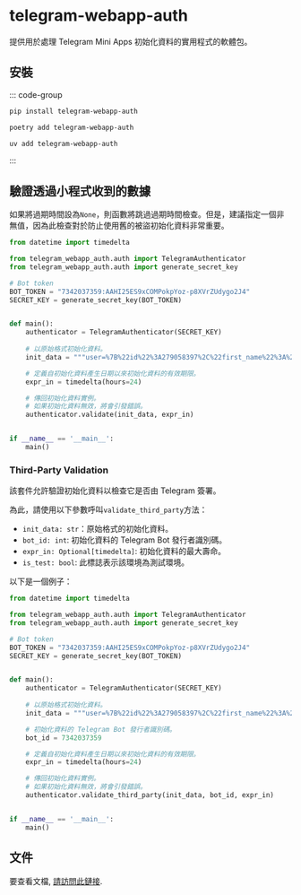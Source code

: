 # telegram-webapp-auth

提供用於處理 Telegram Mini Apps 初始化資料的實用程式的軟體包。

## 安裝

::: code-group

```bash [pip]
pip install telegram-webapp-auth
```

```bash [poetry]
poetry add telegram-webapp-auth
```

```bash [uv]
uv add telegram-webapp-auth
```

:::

## 驗證透過小程式收到的數據

如果將過期時間設為`None`，則函數將跳過過期時間檢查。但是，建議指定一個非無值，因為此檢查對於防止使用舊的被盜初始化資料非常重要。

```python
from datetime import timedelta

from telegram_webapp_auth.auth import TelegramAuthenticator
from telegram_webapp_auth.auth import generate_secret_key

# Bot token
BOT_TOKEN = "7342037359:AAHI25ES9xCOMPokpYoz-p8XVrZUdygo2J4"
SECRET_KEY = generate_secret_key(BOT_TOKEN)


def main():
    authenticator = TelegramAuthenticator(SECRET_KEY)
    
    # 以原始格式初始化資料。
    init_data = """user=%7B%22id%22%3A279058397%2C%22first_name%22%3A%22Vladislav%20%2B%20-%20%3F%20%5C%2F%22%2C%22last_name%22%3A%22Kibenko%22%2C%22username%22%3A%22vdkfrost%22%2C%22language_code%22%3A%22ru%22%2C%22is_premium%22%3Atrue%2C%22allows_write_to_pm%22%3Atrue%2C%22photo_url%22%3A%22https%3A%5C%2F%5C%2Ft.me%5C%2Fi%5C%2Fuserpic%5C%2F320%5C%2F4FPEE4tmP3ATHa57u6MqTDih13LTOiMoKoLDRG4PnSA.svg%22%7D&chat_instance=8134722200314281151&chat_type=private&auth_date=1733584787&hash=2174df5b000556d044f3f020384e879c8efcab55ddea2ced4eb752e93e7080d6&signature=zL-ucjNyREiHDE8aihFwpfR9aggP2xiAo3NSpfe-p7IbCisNlDKlo7Kb6G4D0Ao2mBrSgEk4maLSdv6MLIlADQ"""

	# 定義自初始化資料產生日期以來初始化資料的有效期限。
	expr_in = timedelta(hours=24)

    # 傳回初始化資料實例。
    # 如果初始化資料無效，將會引發錯誤。
	authenticator.validate(init_data, expr_in)


if __name__ == '__main__':
    main()
```

### Third-Party Validation

該套件允許驗證初始化資料以檢查它是否由 Telegram 簽署。

為此，請使用以下參數呼叫`validate_third_party`方法：
- `init_data: str`：原始格式的初始化資料。
- `bot_id: int`: 初始化資料的 Telegram Bot 發行者識別碼。
- `expr_in: Optional[timedelta]`: 初始化資料的最大壽命。
- `is_test: bool`: 此標誌表示該環境為測試環境。

以下是一個例子：

```python
from datetime import timedelta

from telegram_webapp_auth.auth import TelegramAuthenticator
from telegram_webapp_auth.auth import generate_secret_key

# Bot token
BOT_TOKEN = "7342037359:AAHI25ES9xCOMPokpYoz-p8XVrZUdygo2J4"
SECRET_KEY = generate_secret_key(BOT_TOKEN)


def main():
    authenticator = TelegramAuthenticator(SECRET_KEY)
    
    # 以原始格式初始化資料。
    init_data = """user=%7B%22id%22%3A279058397%2C%22first_name%22%3A%22Vladislav%20%2B%20-%20%3F%20%5C%2F%22%2C%22last_name%22%3A%22Kibenko%22%2C%22username%22%3A%22vdkfrost%22%2C%22language_code%22%3A%22ru%22%2C%22is_premium%22%3Atrue%2C%22allows_write_to_pm%22%3Atrue%2C%22photo_url%22%3A%22https%3A%5C%2F%5C%2Ft.me%5C%2Fi%5C%2Fuserpic%5C%2F320%5C%2F4FPEE4tmP3ATHa57u6MqTDih13LTOiMoKoLDRG4PnSA.svg%22%7D&chat_instance=8134722200314281151&chat_type=private&auth_date=1733584787&hash=2174df5b000556d044f3f020384e879c8efcab55ddea2ced4eb752e93e7080d6&signature=zL-ucjNyREiHDE8aihFwpfR9aggP2xiAo3NSpfe-p7IbCisNlDKlo7Kb6G4D0Ao2mBrSgEk4maLSdv6MLIlADQ"""

	# 初始化資料的 Telegram Bot 發行者識別碼。
	bot_id = 7342037359

	# 定義自初始化資料產生日期以來初始化資料的有效期限。
	expr_in = timedelta(hours=24)

    # 傳回初始化資料實例。
    # 如果初始化資料無效，將會引發錯誤。
	authenticator.validate_third_party(init_data, bot_id, expr_in)


if __name__ == '__main__':
    main()
```

## 文件

要查看文檔, [請訪問此鏈接](https://swimmwatch.github.io/telegram-webapp-auth).
